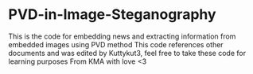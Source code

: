 # PVD-in-Image-Steganography
This is the code for embedding news and extracting information from embedded images using PVD method
This code references other documents and was edited by Kuttykut3, feel free to take these code for learning purposes
From KMA with love <3
